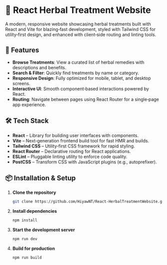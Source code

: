 # 🌿 React Herbal Treatment Website

A modern, responsive website showcasing herbal treatments built with React and Vite for blazing‑fast development, styled with Tailwind CSS for utility‑first design, and enhanced with client‑side routing and linting tools.

## 🚀 Features

- **Browse Treatments**: View a curated list of herbal remedies with descriptions and benefits.
- **Search & Filter**: Quickly find treatments by name or category.
- **Responsive Design**: Fully optimized for mobile, tablet, and desktop screens.
- **Interactive UI**: Smooth component‑based interactions powered by React.
- **Routing**: Navigate between pages using React Router for a single‑page app experience.

## 🛠️ Tech Stack

- **React** – Library for building user interfaces with components.
- **Vite** – Next‑generation frontend build tool for fast HMR and builds.
- **Tailwind CSS** – Utility‑first CSS framework for rapid styling.
- **React Router** – Declarative routing for React applications.
- **ESLint** – Pluggable linting utility to enforce code quality.
- **PostCSS** – Transform CSS with JavaScript plugins (e.g., autoprefixer).

## 📦 Installation & Setup

1. **Clone the repository**
   ```bash
   git clone https://github.com/HiyawNT/React-HerbalTreatmentWebsite.git
   ```
2. **Install dependencies**

   ```bash
   npm install
   ```

3. **Start the development server**

   ```bash
   npm run dev
   ```

4. **Build for production**

   ```bash
   npm run build
   ```
